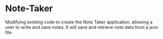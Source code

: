 # Note-Taker
Modifying existing code to create the Note Taker application, allowing a user to write and save notes. It will save and retrieve note data from a json file.
